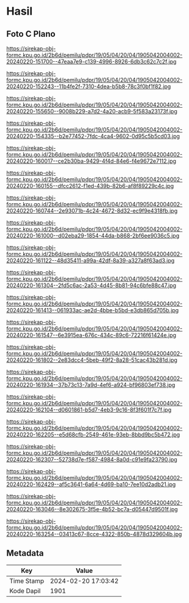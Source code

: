 # Hasil

## Foto C Plano

https://sirekap-obj-formc.kpu.go.id/2b6d/pemilu/pdpr/19/05/04/20/04/1905042004002-20240220-151700--47eaa7e9-c139-4996-8926-6db3c62c7c2f.jpg

https://sirekap-obj-formc.kpu.go.id/2b6d/pemilu/pdpr/19/05/04/20/04/1905042004002-20240220-152243--11b4fe2f-7310-4dea-b5b8-78c3f0bf1f82.jpg

https://sirekap-obj-formc.kpu.go.id/2b6d/pemilu/pdpr/19/05/04/20/04/1905042004002-20240220-155650--9008b229-a7d2-4a20-acb9-5f583a23173f.jpg

https://sirekap-obj-formc.kpu.go.id/2b6d/pemilu/pdpr/19/05/04/20/04/1905042004002-20240220-154335--b2e77452-7fdc-4ca4-9602-0d95c5b5cd03.jpg

https://sirekap-obj-formc.kpu.go.id/2b6d/pemilu/pdpr/19/05/04/20/04/1905042004002-20240220-160017--ce2b30ba-9429-4f4d-84e6-f4e9672e7112.jpg

https://sirekap-obj-formc.kpu.go.id/2b6d/pemilu/pdpr/19/05/04/20/04/1905042004002-20240220-160155--dfcc2612-f1ed-439b-82b6-af8f89229c4c.jpg

https://sirekap-obj-formc.kpu.go.id/2b6d/pemilu/pdpr/19/05/04/20/04/1905042004002-20240220-160744--2e93071b-4c24-4672-8d32-ec9f9e4318fb.jpg

https://sirekap-obj-formc.kpu.go.id/2b6d/pemilu/pdpr/19/05/04/20/04/1905042004002-20240220-161000--d02eba29-1854-44da-b868-2bf6ee9036c5.jpg

https://sirekap-obj-formc.kpu.go.id/2b6d/pemilu/pdpr/19/05/04/20/04/1905042004002-20240220-161122--48d35411-a99a-42df-8a39-a327a8f63ad3.jpg

https://sirekap-obj-formc.kpu.go.id/2b6d/pemilu/pdpr/19/05/04/20/04/1905042004002-20240220-161304--2fd5c6ac-2a53-4d45-8b81-94c6bfe88c47.jpg

https://sirekap-obj-formc.kpu.go.id/2b6d/pemilu/pdpr/19/05/04/20/04/1905042004002-20240220-161413--061933ac-ae2d-4bbe-b5bd-e3db865d705b.jpg

https://sirekap-obj-formc.kpu.go.id/2b6d/pemilu/pdpr/19/05/04/20/04/1905042004002-20240220-161547--6e3915ea-676c-434c-89c6-72216f61424e.jpg

https://sirekap-obj-formc.kpu.go.id/2b6d/pemilu/pdpr/19/05/04/20/04/1905042004002-20240220-161802--2e83dcc4-5beb-49f2-8a28-51cac43b281d.jpg

https://sirekap-obj-formc.kpu.go.id/2b6d/pemilu/pdpr/19/05/04/20/04/1905042004002-20240220-161934--37b73c13-7a9d-4ef6-a924-bf96803ef738.jpg

https://sirekap-obj-formc.kpu.go.id/2b6d/pemilu/pdpr/19/05/04/20/04/1905042004002-20240220-162104--d0601861-b5d7-4eb3-9c16-8f3f601f7c7f.jpg

https://sirekap-obj-formc.kpu.go.id/2b6d/pemilu/pdpr/19/05/04/20/04/1905042004002-20240220-162205--e5d68cfb-2549-461e-93eb-8bbd9bc5b472.jpg

https://sirekap-obj-formc.kpu.go.id/2b6d/pemilu/pdpr/19/05/04/20/04/1905042004002-20240220-162307--52738d7e-f587-4984-8a0d-c91e9fa23790.jpg

https://sirekap-obj-formc.kpu.go.id/2b6d/pemilu/pdpr/19/05/04/20/04/1905042004002-20240220-162429--af5c3641-6a64-4d69-ba10-7ee10d2adb21.jpg

https://sirekap-obj-formc.kpu.go.id/2b6d/pemilu/pdpr/19/05/04/20/04/1905042004002-20240220-163046--8e302675-3f5e-4b52-bc7a-d05447d9501f.jpg

https://sirekap-obj-formc.kpu.go.id/2b6d/pemilu/pdpr/19/05/04/20/04/1905042004002-20240220-163254--03413c67-8cce-4322-850b-4878d329604b.jpg


## Metadata

| Key        | Value               |
| ---------- | ------------------- |
| Time Stamp | 2024-02-20 17:03:42 |
| Kode Dapil | 1901                |



